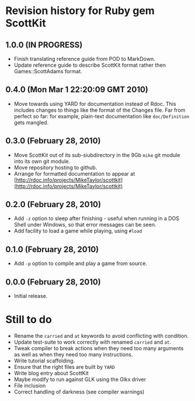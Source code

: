 Revision history for Ruby gem ScottKit
======================================

1.0.0 (IN PROGRESS)
-------------------
* Finish translating reference guide from POD to MarkDown.
* Update reference guide to describe ScottKit format rather then Games::ScottAdams format.

0.4.0 (Mon Mar  1 22:20:09 GMT 2010)
------------------------------------
* Move towards using YARD for documentation instead of Rdoc.  This
  includes changes to things like the format of the Changes file.  Far
  from perfect so far: for example, plain-text documentation like
  `doc/Definition` gets mangled.

0.3.0 (February 28, 2010)
-------------------------
* Move ScottKit out of its sub-siubdirectory in the 9Gb `mike`
  git module into its own git module.
* Move repository hosting to github.
* Arrange for formatted documentation to appear at
  [http://rdoc.info/projects/MikeTaylor/scottkit](http://rdoc.info/projects/MikeTaylor/scottkit)

0.2.0 (February 28, 2010)
-------------------------
* Add `-z` option to sleep after finishing - useful when running in a
  DOS Shell under Windows, so that error messages can be seen.
* Add facility to load a game while playing, using `#load`

0.1.0 (February 28, 2010)
-------------------------
* Add `-p` option to compile and play a game from source.

0.0.0 (February 28, 2010)
-------------------------
* Initial release.


Still to do
===========

* Rename the `carried` and `at` keywords to avoid conflicting with condition.
* Update test-suite to work correctly with renamed `carried` and `at`.
* Tweak compiler to break actions when they need too many arguments as
  well as when they need too many instructions.
* Write tutorial scaffolding.
* Ensure that the right files are built by `YARD`
* Write blog entry about ScottKit
* Maybe modify to run against GLK using the Glkx driver
* File inclusion
* Correct handling of darkness (see compiler warnings)

